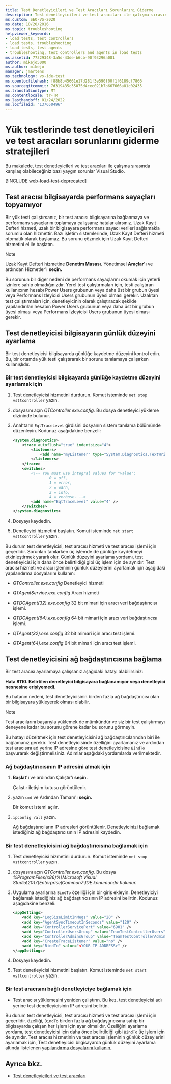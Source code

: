 ```yaml
---
title: Test Denetleyicileri ve Test Aracıları Sorunlarını Giderme
description: Test denetleyicileri ve test aracıları ile çalışma sırasında karşılaş olabileceğiniz bazı yaygın sorunlar hakkında bilgi Visual Studio.
ms.custom: SEO-VS-2020
ms.date: 10/20/2016
ms.topic: troubleshooting
helpviewer_keywords:
- load tests, test controllers
- load tests, troubleshooting
- load tests, test agents
- troubleshooting, test controllers and agents in load tests
ms.assetid: 77329348-3a5d-43de-b6cb-90f93296a081
author: mikejo5000
ms.author: mikejo
manager: jmartens
ms.technology: vs-ide-test
ms.openlocfilehash: f88b8b45661e17d281f3e590f00f1f6189cf7866
ms.sourcegitcommit: 7d319435c35075d4cec021b7b667666a81c02435
ms.translationtype: MT
ms.contentlocale: tr-TR
ms.lasthandoff: 01/24/2022
ms.locfileid: "137650496"
---
```

# <a name="strategies-for-troubleshooting-test-controllers-and-test-agents-in-load-tests"></a>Yük testlerinde test denetleyicileri ve test aracıları sorunlarını giderme stratejileri

Bu makalede, test denetleyicileri ve test aracıları ile çalışma sırasında karşılaş olabileceğiniz bazı yaygın sorunlar Visual Studio.

[!INCLUDE [web-load-test-deprecated](includes/web-load-test-deprecated.md)]

## <a name="unable-to-collect-performance-counters-on-test-agent-computer"></a>Test aracısı bilgisayarda performans sayaçları topyamıyor

Bir yük testi çalıştırsanız, bir test aracısı bilgisayarına bağlanmaya ve performans sayaçlarını toplamaya çalışsanız hatalar alırsınız. Uzak Kayıt Defteri hizmeti, uzak bir bilgisayara performans sayacı verileri sağlamakla sorumlu olan hizmettir. Bazı işletim sistemlerinde, Uzak Kayıt Defteri hizmeti otomatik olarak başlamaz. Bu sorunu çözmek için Uzak Kayıt Defteri hizmetini el ile başlatın.

> [!NOTE]
> Uzak Kayıt Defteri hizmetine **Denetim Masası.** Yönetimsel **Araçlar'ı** ve ardından Hizmetler'i **seçin.**

Bu sorunun bir diğer nedeni de performans sayaçlarını okumak için yeterli izinlere sahip olmadığınızdır. Yerel test çalıştırmaları için, testi çalıştıran kullanıcının hesabı Power Users grubunun veya daha üst bir grubun üyesi veya Performans İzleyicisi Users grubunun üyesi olması gerekir. Uzaktan test çalıştırmaları için, denetleyicinin olarak çalıştıracak şekilde yapılandırılan hesabın Power Users grubunun veya daha üst bir grubun üyesi olması veya Performans İzleyicisi Users grubunun üyesi olması gerekir.

## <a name="set-the-logging-level-on-a-test-controller-computer"></a>Test denetleyicisi bilgisayarın günlük düzeyini ayarlama

Bir test denetleyicisi bilgisayarda günlüğe kaydetme düzeyini kontrol edin. Bu, bir ortamda yük testi çalıştırarak bir sorunu tanılamaya çalışırken kullanışlıdır.

### <a name="to-set-the-logging-level-on-a-test-controller-computer"></a>Bir test denetleyicisi bilgisayarda günlüğe kaydetme düzeyini ayarlamak için

1. Test denetleyicisi hizmetini durdurun. Komut isteminde `net stop vsttcontroller` yazın.

2. dosyasını açın *QTController.exe.config.* Bu dosya denetleyici yükleme dizininde bulunur.

3. Anahtarın `EqtTraceLevel` girdisini dosyanın sistem tanılama bölümünde düzenleyin. Kodunuz aşağıdakine benzeli:

    ```xml
    <system.diagnostics>
        <trace autoflush="true" indentsize="4">
            <listeners>
                <add name="myListener" type="System.Diagnostics.TextWriterTraceListener" initializeData="d:\VSTestHost.log" />
            </listeners>
        </trace>
        <switches>
            <!-- You must use integral values for "value":
                    0 = off,
                    1 = error,
                    2 = warn,
                    3 = info,
                    4 = verbose. -->
            <add name="EqtTraceLevel" value="4" />
        </switches>
    </system.diagnostics>
    ```

4. Dosyayı kaydedin.

5. Denetleyici hizmetini başlatın. Komut isteminde `net start vsttcontroller` yazın.

Bu durum test denetleyicisi, test aracısı hizmeti ve test aracısı işlemi için geçerlidir. Sorunları tanılarken üç işlemde de günlüğe kaydetmeyi etkinleştirmek yararlı olur. Günlük düzeyini ayarlama yordamı, test denetleyicisi için daha önce belirtildiği gibi üç işlem için de aynıdır. Test aracısı hizmeti ve aracı işleminin günlük düzeylerini ayarlamak için aşağıdaki yapılandırma dosyalarını kullanın:

- *QTController.exe.config* Denetleyici hizmeti

- *QTAgentService.exe.config* Aracı hizmeti

- *QTDCAgent(32).exe.config* 32 bit mimari için aracı veri bağdaştırıcısı işlemi.

- *QTDCAgent(64).exe.config* 64 bit mimari için aracı veri bağdaştırıcısı işlemi.

- *QTAgent(32).exe.config* 32 bit mimari için aracı test işlemi.

- *QTAgent(64).exe.config* 64 bit mimari için aracı test işlemi.

## <a name="bind-a-test-controller-to-a-network-adapter"></a>Test denetleyicisini ağ bağdaştırıcısına bağlama

Bir test aracısı ayarlamaya çalışsanız aşağıdaki hatayı alabilirsiniz:

**Hata 8110. Belirtilen denetleyici bilgisayara bağlanamıyor veya denetleyici nesnesine erişiyemedi.**

Bu hatanın nedeni, test denetleyicisinin birden fazla ağ bağdaştırıcısı olan bir bilgisayara yükleyerek olması olabilir.

> [!NOTE]
> Test aracılarını başarıyla yüklemek de mümkündür ve siz bir test çalıştırmayı deneyene kadar bu sorunu görene kadar bu sorunu görmeyin.

Bu hatayı düzeltmek için test denetleyicisini ağ bağdaştırıcılarından biri ile bağlamanız gerekir. Test denetleyicisinde özelliğini ayarlamanız ve ardından test aracısını ad yerine IP adresine göre test denetleyicisine `BindTo` başvurarak değiştirmelisiniz. Adımlar aşağıdaki yordamlarda verilmektedir.

### <a name="to-obtain-the-ip-address-of-the-network-adapter"></a>Ağ bağdaştırıcısının IP adresini almak için

1. **Başlat'ı** ve ardından Çalıştır'ı **seçin.**

     Çalıştır  iletişim kutusu görüntülenir.

2. yazın `cmd` ve Ardından Tamam'ı **seçin.**

     Bir komut istemi açılır.

3. `ipconfig /all` yazın.

     Ağ bağdaştırıcıların IP adresleri görüntülenir. Denetleyicinizi bağlamak istediğiniz ağ bağdaştırıcısının IP adresini kaydedin.

### <a name="to-bind-a-test-controller-to-a-network-adapter"></a>Bir test denetleyicisini ağ bağdaştırıcısına bağlamak için

1. Test denetleyicisi hizmetini durdurun. Komut isteminde `net stop vsttcontroller` yazın.

2. dosyasını açın *QTController.exe.config.* Bu dosya *%ProgramFiles(x86)%\Microsoft Visual Studio\2017\Enterprise\Common7\IDE konumunda bulunur.*

3. Uygulama ayarlarına `BindTo` özelliği için bir giriş ekleyin. Denetleyiciyi bağlamak istediğiniz ağ bağdaştırıcısının IP adresini belirtin. Kodunuz aşağıdakine benzeli:

    ```xml
    <appSettings>
        <add key="LogSizeLimitInMegs" value="20" />
        <add key="AgentSyncTimeoutInSeconds" value="120" />
        <add key="ControllerServicePort" value="6901" />
        <add key="ControllerUsersGroup" value="TeamTestControllerUsers" />
        <add key="ControllerAdminsGroup" value="TeamTestControllerAdmins" />
        <add key="CreateTraceListener" value="no" />
        <add key="BindTo" value="<YOUR IP ADDRESS>" />
    </appSettings>
    ```

4. Dosyayı kaydedin.

5. Test denetleyicisi hizmetini başlatın. Komut isteminde `net start vsttcontroller` yazın.

### <a name="to-connect-a-test-agent-to-a-bound-controller"></a>Bir test aracısını bağlı denetleyiciye bağlamak için

- Test aracısı yüklemesini yeniden çalıştırın. Bu kez, test denetleyicisi adı yerine test denetleyicisinin IP adresini belirtin.

Bu durum test denetleyicisi, test aracısı hizmeti ve test aracısı işlemi için geçerlidir. özelliği, `BindTo` birden fazla ağ bağdaştırıcısına sahip bir bilgisayarda çalışan her işlem için ayar olmalıdır. Özelliğini ayarlama yordamı, test denetleyicisi için daha önce belirtildiği gibi `BindTo` üç işlem için de aynıdır. Test aracısı hizmetinin ve test aracısı işleminin günlük düzeylerini ayarlamak için, Test denetleyicisi bilgisayarda günlük düzeyini ayarlama altında listelenen [yapılandırma dosyalarını kullanın.](#set-the-logging-level-on-a-test-controller-computer)

## <a name="see-also"></a>Ayrıca bkz.

- [Test denetleyicileri ve test aracıları](../test/configure-test-agents-and-controllers-for-load-tests.md)
